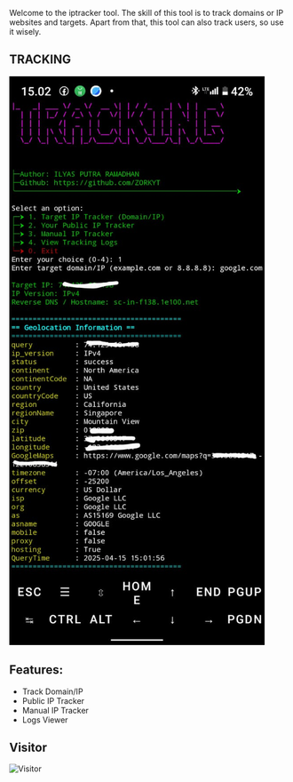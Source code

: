 
Welcome to the iptracker tool. The skill of this tool is to track domains or IP websites and targets. Apart from that, this tool can also track users, so use it wisely.

## TRACKING
![TRACKING](IMG-20250415-WA0011.jpg)

## Features:
- Track Domain/IP
- Public IP Tracker
- Manual IP Tracker
- Logs Viewer

## Visitor 
![Visitor](https://profile-counter.glitch.me/iptracker/count.svg?color=red&width=7)

